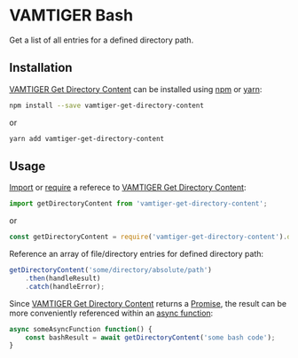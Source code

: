 # VAMTIGER Bash
Get a list of all entries for a defined directory path.

## Installation
[VAMTIGER Get Directory Content](https://github.com/vamtiger-project/vamtiger-get-directory-content) can be installed using [npm](https://www.npmjs.com/) or [yarn]():
```bash
npm install --save vamtiger-get-directory-content
```
or
```bash
yarn add vamtiger-get-directory-content
```

## Usage
[Import](https://developer.mozilla.org/en-US/docs/Web/JavaScript/Reference/Statements/import) or [require](https://nodejs.org/api/modules.html#modules_require) a referece to [VAMTIGER Get Directory Content](https://github.com/vamtiger-project/vamtiger-get-directory-content):
```javascript
import getDirectoryContent from 'vamtiger-get-directory-content';
```
or
```javascript
const getDirectoryContent = require('vamtiger-get-directory-content').default;
```
Reference an array of file/directory entries for defined directory path:
```javascript
getDirectoryContent('some/directory/absolute/path')
    .then(handleResult)
    .catch(handleError);
```
Since [VAMTIGER Get Directory Content](https://github.com/vamtiger-project/vamtiger-get-directory-content) returns a [Promise](https://developer.mozilla.org/en-US/docs/Web/JavaScript/Reference/Global_Objects/Promise), the result can be more conveniently referenced within an [async function](https://developer.mozilla.org/en-US/docs/Web/JavaScript/Reference/Statements/async_function):
```javascript
async someAsyncFunction function() {
    const bashResult = await getDirectoryContent('some bash code');
}
```
